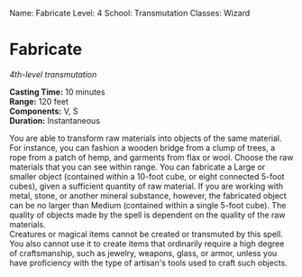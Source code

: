 Name: Fabricate
Level: 4
School: Transmutation
Classes: Wizard

# Fabricate
_4th-level transmutation_

**Casting Time:** 10 minutes    
**Range:** 120 feet    
**Components:** V, S    
**Duration:** Instantaneous 

You are able to transform raw materials into objects of the same material. For instance, you can fashion a wooden bridge from a clump of trees, a rope from a patch of hemp, and garments from flax or wool. 
Choose the raw materials that you can see within range. You can fabricate a Large or smaller object (contained within a 10-foot cube, or eight connected 5-foot cubes), given a sufficient quantity of raw material. If you are working with metal, stone, or another mineral substance, however, the fabricated object can be no larger than Medium (contained within a single 5-foot cube). The quality of objects made by the spell is dependent on the quality of the raw materials.    
Creatures or magical items cannot be created or transmuted by this spell. You also cannot use it to create items that ordinarily require a high degree of craftsmanship, such as jewelry, weapons, glass, or armor, unless you have proficiency with the type of artisan's tools used to craft such objects. 
